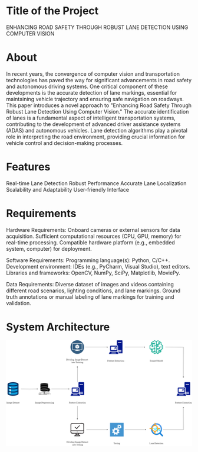 # Title of the Project
ENHANCING ROAD SAFETY THROUGH ROBUST LANE DETECTION USING COMPUTER VISION


# About
In recent years, the convergence of computer vision and transportation technologies has paved the way for significant advancements in road safety and autonomous driving systems. One critical component of these developments is the accurate detection of lane markings, essential for maintaining vehicle trajectory and ensuring safe navigation on roadways. This paper introduces a novel approach to "Enhancing Road Safety Through Robust Lane Detection Using Computer Vision." The accurate identification of lanes is a fundamental aspect of intelligent transportation systems, contributing to the development of advanced driver assistance systems (ADAS) and autonomous vehicles. Lane detection algorithms play a pivotal role in interpreting the road environment, providing crucial information for vehicle control and decision-making processes.

# Features
Real-time Lane Detection
Robust Performance
Accurate Lane Localization
Scalability and Adaptability
User-friendly Interface

# Requirements
Hardware Requirements: 
Onboard cameras or external sensors for data acquisition.
Sufficient computational resources (CPU, GPU, memory) for real-time processing.
Compatible hardware platform (e.g., embedded system, computer) for deployment.

Software Requirements:
Programming language(s): Python, C/C++.
Development environment: IDEs (e.g., PyCharm, Visual Studio), text editors.
Libraries and frameworks: OpenCV, NumPy, SciPy, Matplotlib, MoviePy.

Data Requirements:
Diverse dataset of images and videos containing different road scenarios, lighting conditions, and lane markings.
Ground truth annotations or manual labeling of lane markings for training and validation.

# System Architecture
![System Architecture](https://github.com/boopesh-kumar/-Enhancing-Road-Safety-Through-Robust-Lane-Detection-Using-Computer-Vision-/blob/main/SA%20diagram.png)
